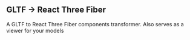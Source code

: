 ## GLTF -> React Three Fiber

A GLTF to React Three Fiber components transformer. Also serves as a viewer for your models
